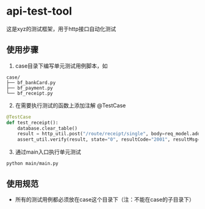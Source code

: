 ### 
api-test-tool
===============

这是xyz的测试框架，用于http接口自动化测试

使用步骤
-------------
1. case目录下编写单元测试用例脚本，如
```
case/
├── bf_bankCard.py
├── bf_payment.py
└── bf_receipt.py
```

2. 在需要执行测试的函数上添加注解 @TestCase
``` python
@TestCase
def test_receipt():
    database.clear_table()
    result = http_util.post("/route/receipt/single", body=req_model.addreceiptparame("s001201711142226420"))
    assert_util.verify(result, state="0", resultCode="2001", resultMsg=u'等待收款', chnId="ch001")
```
3. 通过main入口执行单元测试
```
python main/main.py

```

使用规范
-------------
- 所有的测试用例都必须放在case这个目录下（注：不能在case的子目录下）
